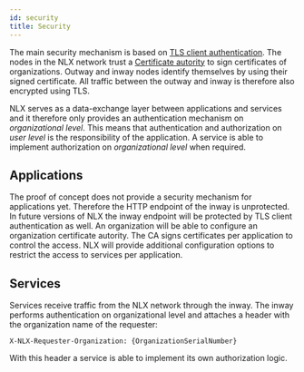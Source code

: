 ```yaml
---
id: security
title: Security
---
```


The main security mechanism is based on [TLS client authentication](https://blog.cloudflare.com/introducing-tls-client-auth/). The nodes in the NLX network trust a [Certificate autority](https://en.wikipedia.org/wiki/Certificate_authority) to sign certificates of organizations. Outway and inway nodes identify themselves by using their signed certificate. All traffic between the outway and inway is therefore  also encrypted using TLS.

NLX serves as a data-exchange layer between applications and services and it therefore only provides an authentication mechanism on *organizational level*. This means that authentication and authorization on *user level* is the responsibility of the application. A service is able to implement authorization on *organizational level* when required.

## Applications
The proof of concept does not provide a security mechanism for applications yet. Therefore the HTTP endpoint of the inway is unprotected. In future versions of NLX the inway endpoint will be protected by TLS client authentication as well. An organization will be able to configure an organization certificate autority. The CA signs certificates per application to control the access. NLX will provide additional configuration options to restrict the access to services per application.

## Services
Services receive traffic from the NLX network through the inway. The inway performs authentication on organizational level and attaches a header with the organization name of the requester:

    X-NLX-Requester-Organization: {OrganizationSerialNumber}

With this header a service is able to implement its own authorization logic.
